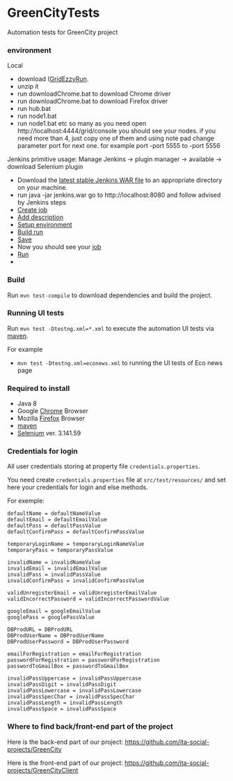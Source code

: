 # GreenCityTests
Automation tests for GreenCity project

### environment
Local
- download  ([GridEzzyRun](https://github.com/ita-social-projects/GreenCityTests/blob/fixExistingTests/src/test/resources/GridEzzyRun.rar).
- unzip it
- run downloadChrome.bat to download Chrome driver
- run downloadChrome.bat to download Firefox driver
- run hub.bat
- run node1.bat
- run node1.bat etc so many as you need
open http://localhost:4444/grid/console you should see your nodes.
if you need more than 4, just copy one of them and using note pad change parameter port for next one.
for example port -port 5555 to -port 5556

Jenkins primitive usage:
 Manage Jenkins -> plugin manager -> available -> download Selenium plugin
 - Download the [latest stable Jenkins WAR file](http://mirrors.jenkins.io/war-stable/latest/jenkins.war) to an appropriate directory on your machine.
 - run java -jar jenkins.war go to http://localhost:8080 and follow advised by Jenkins steps
 - [Create job](https://dl.dropboxusercontent.com/s/y06thpciqfxtvk0/shot_200821_200455.png)
 - [Add description](https://dl.dropboxusercontent.com/s/8xbw5l23e7gpsz6/shot_200821_200719.png)
 - [Setup environment](https://dl.dropboxusercontent.com/s/ft619bnskcm7zqa/shot_200821_200850.png)
 - [Build run](https://dl.dropboxusercontent.com/s/wzbffbvb47837ga/shot_200821_200951.png)
 - [Save](https://dl.dropboxusercontent.com/s/dc3v0gpvkm84yc3/shot_200821_201047.png)
 - Now you should see your [job](http://localhost:8080/)
 - [Run](https://dl.dropboxusercontent.com/s/32byliz8hoytbkb/shot_200821_201323.png)
- 
### Build
Run `mvn test-compile` to download dependencies and build the project.


### Running UI tests
Run `mvn test -Dtestng.xml=*.xml` to execute the automation UI tests via [maven](https://maven.apache.org/).

For example

* `mvn test -Dtestng.xml=econews.xml` to running the UI tests of Eco news page


### Required to install

* Java 8
* Google [Chrome](https://www.google.com/chrome/) Browser
* Mozilla [Firefox](https://www.mozilla.org/en-US/firefox/new/) Browser
* [maven](https://maven.apache.org/)
* [Selenium](https://www.selenium.dev/) ver. 3.141.59

### Credentials for login
All user credentials storing at property file `credentials.properties`.

You need create `credentials.properties` file at `src/test/resources/` and set here your credentials for login and else methods.

For exemple:

```
defaultName = defaultNameValue
defaultEmail = defaultEmailValue
defaultPass = defaultPassValue
defaultConfirmPass = defaultConfirmPassValue

temporaryLoginName = temporaryLoginNameValue
temporaryPass = temporaryPassValue

invalidName = invalidNameValue
invalidEmail = invalidEmailValue
invalidPass = invalidPassValue
invalidConfirmPass = invalidConfirmPassValue

validUnregisterEmail = validUnregisterEmailValue
validIncorrectPassword = validIncorrectPasswordValue

googleEmail = googleEmailValue
googlePass = googlePassValue

DBProdURL = DBProdURL
DBProdUserName = DBProdUserName
DBProdUserPassword = DBProdUserPassword

emailForRegistration = emailForRegistration
passwordForRegistration = passwordForRegistration
passwordToGmailBox = passwordToGmailBox

invalidPassUppercase = invalidPassUppercase
invalidPassDigit = invalidPassDigit
invalidPassLowercase = invalidPassLowercase
invalidPassSpecChar = invalidPassSpecChar
invalidPassLength = invalidPassLength
invalidPassSpace = invalidPassSpace
```


### Where to find back/front-end part of the project

Here is the back-end part of our project: https://github.com/ita-social-projects/GreenCity

Here is the front-end part of our project: https://github.com/ita-social-projects/GreenCityClient
